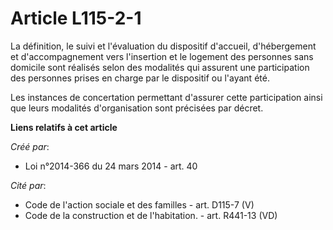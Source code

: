 # Article L115-2-1

La définition, le suivi et l'évaluation du dispositif d'accueil, d'hébergement et d'accompagnement vers l'insertion et le
logement des personnes sans domicile sont réalisés selon des modalités qui assurent une participation des personnes prises en
charge par le dispositif ou l'ayant été. 

Les instances de concertation permettant d'assurer cette participation ainsi que leurs modalités d'organisation sont
précisées par décret.

**Liens relatifs à cet article**

_Créé par_:

  - Loi n°2014-366 du 24 mars 2014 - art. 40

_Cité par_:

  - Code de l'action sociale et des familles - art. D115-7 (V)
  - Code de la construction et de l'habitation. - art. R441-13 (VD)
